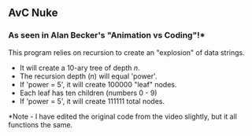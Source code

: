 ## AvC Nuke
### As seen in Alan Becker's "Animation vs Coding"!*
This program relies on recursion to create an "explosion" of data strings.
+ It will create a 10-ary tree of depth *n*.
+ The recursion depth (*n*) will equal 'power'.
+ If 'power = 5', it will create 100000 "leaf" nodes.
+ Each leaf has ten children (numbers 0 - 9)
+ If 'power = 5', it will create 111111 total nodes.

*Note - I have edited the original code from the video slightly, but it all functions the same.
